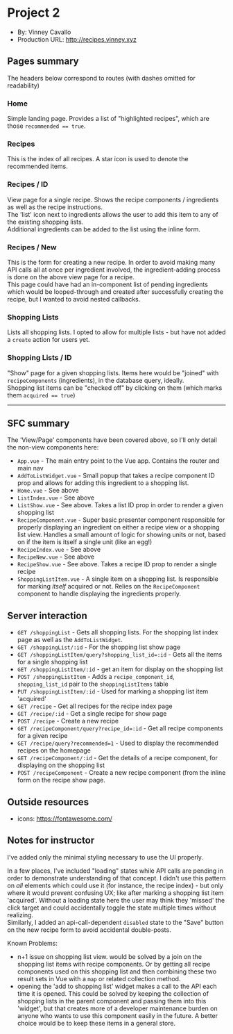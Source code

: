 # Project 2
+ By: Vinney Cavallo
+ Production URL: <http://recipes.vinney.xyz>

## Pages summary

The headers below correspond to routes (with dashes omitted for readability)

### Home

Simple landing page. Provides a list of "highlighted recipes", which are those `recommended == true`.

### Recipes

This is the index of all recipes. A star icon is used to denote the recommended items.

### Recipes / ID

View page for a single recipe. Shows the recipe components / ingredients as well as the recipe instructions.  
The 'list' icon next to ingredients allows the user to add this item to any of the existing shopping lists.  
Additional ingredients can be added to the list using the inline form.

### Recipes / New

This is the form for creating a new recipe. In order to avoid making many API calls all at once per ingredient involved, the ingredient-adding process is done on the above view page for a recipe.  
This page could have had an in-component list of pending ingredients which would be looped-through and created after successfully creating the recipe, but I wanted to avoid nested callbacks.

### Shopping Lists

Lists all shopping lists. I opted to allow for multiple lists - but have not added a `create` action for users yet.

### Shopping Lists / ID

"Show" page for a given shopping lists. Items here would be "joined" with `recipeComponents` (ingredients), in the database query, ideally.  
Shopping list items can be "checked off" by clicking on them (which marks them `acquired == true`)

---

## SFC summary

The 'View/Page' components have been covered above, so I'll only detail the non-view components here:

- `App.vue` - The main entry point to the Vue app. Contains the router and main nav
- `AddToListWidget.vue` - Small popup that takes a recipe component ID prop and allows for adding this ingredient to a shopping list.
- `Home.vue` - See above
- `ListIndex.vue` - See above
- `ListShow.vue` - See above. Takes a list ID prop in order to render a given shopping list
- `RecipeComponent.vue` - Super basic presenter component responsible for properly displaying an ingredient on either a recipe view or a shopping list view. Handles a small amount of logic for showing units or not, based on if the item is itself a single unit (like an egg!)
- `RecipeIndex.vue` - See above
- `RecipeNew.vue` - See above
- `RecipeShow.vue` - See above. Takes a recipe ID prop to render a single recipe
- `ShoppingListItem.vue` - A single item on a shopping list. Is responsible for marking _itself_ acquired or not. Relies on the `RecipeComponent` component to handle displaying the ingredients properly.


## Server interaction

- `GET /shoppingList` - Gets all shopping lists. For the shopping list index page as well as the `AddToListWidget`.
- `GET /shoppingList/:id` - For the shopping list show page
- `GET /shoppingListItem/query?shopping_list_id=:id` - Gets all the items for a single shopping list
- `GET /shoppingListItem/:id` - get an item for display on the shopping list
- `POST /shoppingListItem` - Adds a `recipe_component_id`, `shopping_list_id` pair to the `shoppingListItems` table
- `PUT /shoppingListItem/:id` - Used for marking a shopping list item 'acquired'
- `GET /recipe` - Get all recipes for the recipe index page
- `GET /recipe/:id` - Get a single recipe for show page
- `POST /recipe` - Create a new recipe
- `GET /recipeComponent/query?recipe_id=:id` - Get all recipe components for a given recipe
- `GET /recipe/query?recommended=1` - Used to display the recommended recipes on the homepage
- `GET /recipeComponent/:id` - Get the details of a recipe component, for displaying on the shopping list
- `POST /recipeComponent` - Create a new recipe component (from the inline form on the recipe show page.


## Outside resources

- icons: https://fontawesome.com/

## Notes for instructor

I've added only the minimal styling necessary to use the UI properly.

In a few places, I've included "loading" states while API calls are pending in order to demonstrate understanding of that concept. I didn't use this pattern on _all_ elements which could use it (for instance, the recipe index) - but only where it would prevent confusing UX; like after marking a shopping list item 'acquired'. Without a loading state here the user may think they 'missed' the click target and could accidentally toggle the state multiple times without realizing.  
Similarly, I added an api-call-dependent `disabled` state to the "Save" button on the new recipe form to avoid accidental double-posts.

Known Problems:

- n+1 issue on shopping list view. would be solved by a join on the shopping list items with recipe components. Or by getting all recipe components used on this shopping list and then combining these two result sets in Vue with a `map` or related collection method.
- opening the 'add to shopping list' widget makes a call to the API each time it is opened. This could be solved by keeping the collection of shopping lists in the parent component and passing them into this 'widget', but that creates more of a developer maintenance burden on anyone who wants to use this component easily in the future. A better choice would be to keep these items in a general store.



